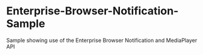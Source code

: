 # Enterprise-Browser-Notification-Sample
Sample showing use of the Enterprise Browser Notification and MediaPlayer API

